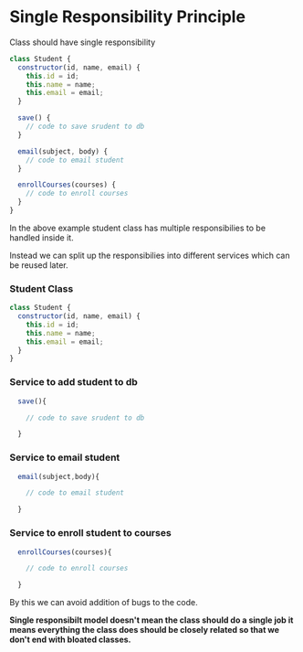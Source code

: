 # Single Responsibility Principle

Class should have single responsibility

```javascript
class Student {
  constructor(id, name, email) {
    this.id = id;
    this.name = name;
    this.email = email;
  }

  save() {
    // code to save srudent to db
  }

  email(subject, body) {
    // code to email student
  }

  enrollCourses(courses) {
    // code to enroll courses
  }
}
```

In the above example student class has multiple responsibilies to be handled inside it.

Instead we can split up the responsibilies into different services which can be reused later.

### Student Class

```javascript
class Student {
  constructor(id, name, email) {
    this.id = id;
    this.name = name;
    this.email = email;
  }
}
```

### Service to add student to db

```javascript
  save(){

    // code to save srudent to db

  }
```

### Service to email student

```javascript
  email(subject,body){

    // code to email student

  }
```

### Service to enroll student to courses

```javascript
  enrollCourses(courses){

    // code to enroll courses

  }

```

By this we can avoid addition of bugs to the code.

**Single responsibilt model doesn't mean the class should do a single job it means everything the class does should be closely related so that we don't end with bloated classes.**

